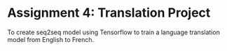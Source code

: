 # Assignment 4: Translation Project

To create seq2seq model using Tensorflow to train a language translation model from English to French.
